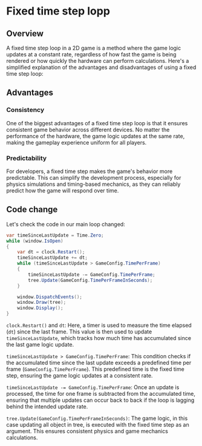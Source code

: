 # Fixed time step lopp

## Overview
A fixed time step loop in a 2D game is a method where the game logic updates at a constant rate, regardless of how fast the game is being rendered or how quickly the hardware can perform calculations. Here's a simplified explanation of the advantages and disadvantages of using a fixed time step loop:

## Advantages

### Consistency
One of the biggest advantages of a fixed time step loop is that it ensures consistent game behavior across different devices. No matter the performance of the hardware, the game logic updates at the same rate, making the gameplay experience uniform for all players.

### Predictability
For developers, a fixed time step makes the game's behavior more predictable. This can simplify the development process, especially for physics simulations and timing-based mechanics, as they can reliably predict how the game will respond over time.

## Code change

Let's check the code in our main loop changed:

```cs
var timeSinceLastUpdate = Time.Zero;
while (window.IsOpen)
{
    var dt = clock.Restart();
    timeSinceLastUpdate += dt;
    while (timeSinceLastUpdate > GameConfig.TimePerFrame)
    {
        timeSinceLastUpdate -= GameConfig.TimePerFrame;
        tree.Update(GameConfig.TimePerFrameInSeconds);
    }

    window.DispatchEvents();
    window.Draw(tree);
    window.Display();
}
```

`clock.Restart()` and `dt`: Here, a timer is used to measure the time elapsed (`dt`) since the last frame. This value is then used to update `timeSinceLastUpdate`, which tracks how much time has accumulated since the last game logic update.

`timeSinceLastUpdate > GameConfig.TimePerFrame`: This condition checks if the accumulated time since the last update exceeds a predefined time per frame (`GameConfig.TimePerFrame`). This predefined time is the fixed time step, ensuring the game logic updates at a consistent rate.

`timeSinceLastUpdate -= GameConfig.TimePerFrame`: Once an update is processed, the time for one frame is subtracted from the accumulated time, ensuring that multiple updates can occur back to back if the loop is lagging behind the intended update rate.

`tree.Update(GameConfig.TimePerFrameInSeconds)`: The game logic, in this case updating all object in tree, is executed with the fixed time step as an argument. This ensures consistent physics and game mechanics calculations.